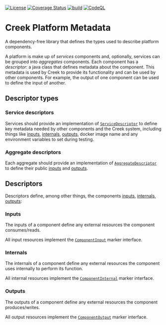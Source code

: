 [![License](https://img.shields.io/badge/License-Apache%202.0-blue.svg)](https://opensource.org/licenses/Apache-2.0)
[![Coverage Status](https://coveralls.io/repos/github/creek-service/creek-platform-metadata/badge.svg?branch=main)](https://coveralls.io/github/creek-service/creek-platform-metadata?branch=main)
[![build](https://github.com/creek-service/creek-platform-metadata/actions/workflows/gradle.yml/badge.svg)](https://github.com/creek-service/creek-platform-metadata/actions/workflows/gradle.yml)
[![CodeQL](https://github.com/creek-service/creek-platform-metadata/actions/workflows/codeql.yml/badge.svg)](https://github.com/creek-service/creek-platform-metadata/actions/workflows/codeql.yml)

# Creek Platform Metadata
A dependency-free library that defines the types used to describe platform components.

A platform is make up of _services_ components and, optionally, services can be grouped into _aggregates_ components.
Each component has a _descriptor_: a java class that defines metadata about the component. 
This metadata is used by Creek to provide its functionality and can be used by other components. 
For example, the output of one component can be used to define the input of another.

## Descriptor types 

### Service descriptors

Services should provide an implementation of [`ServiceDescriptor`](src/main/java/org/creekservice/api/platform/metadata/ServiceDescriptor.java)
to define key metadata needed by other components and the Creek system, including things like
[inputs](#inputs), [internals](#internals), [outputs](#outputs), docker image name and any 
environment variables to set during testing.

### Aggregate descriptors

Each aggregate should provide an implementation of [`AggregateDescriptor`](src/main/java/org/creekservice/api/platform/metadata/AggregateDescriptor.java)
to define their public [inputs](#inputs) and [outputs](#outputs).

## Descriptors

Descriptors define, among other things, the components [inputs](#inputs), [internals](#internals), [outputs](#outputs):

### Inputs

The inputs of a component define any external resources the component consumes/reads.

All input resources implement the [`ComponentInput`](src/main/java/org/creekservice/api/platform/metadata/ComponentInput.java)
marker interface.

### Internals

The internals of a component define any external resources the component uses internally to perform its function.

All internal resources implement the [`ComponentInternal`](src/main/java/org/creekservice/api/platform/metadata/ComponentInternal.java)
marker interface.

### Outputs

The outputs of a component define any external resources the component produces/writes.

All output resources implement the [`ComponentOutput`](src/main/java/org/creekservice/api/platform/metadata/ComponentOutput.java)
marker interface.
